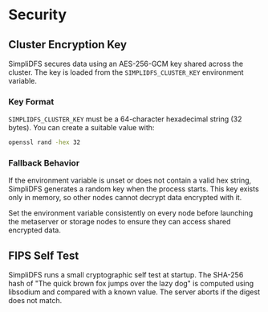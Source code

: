 # Security

## Cluster Encryption Key

SimpliDFS secures data using an AES-256-GCM key shared across the cluster. The
key is loaded from the `SIMPLIDFS_CLUSTER_KEY` environment variable.

### Key Format

`SIMPLIDFS_CLUSTER_KEY` must be a 64-character hexadecimal string (32 bytes).
You can create a suitable value with:

```sh
openssl rand -hex 32
```

### Fallback Behavior

If the environment variable is unset or does not contain a valid hex string,
SimpliDFS generates a random key when the process starts. This key exists only in
memory, so other nodes cannot decrypt data encrypted with it.

Set the environment variable consistently on every node before launching the
metaserver or storage nodes to ensure they can access shared encrypted data.

## FIPS Self Test
SimpliDFS runs a small cryptographic self test at startup. The SHA-256 hash of
"The quick brown fox jumps over the lazy dog" is computed using libsodium and
compared with a known value. The server aborts if the digest does not match.
